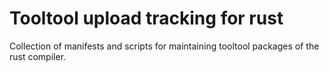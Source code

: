 # Tooltool upload tracking for rust

Collection of manifests and scripts for maintaining tooltool
packages of the rust compiler.
